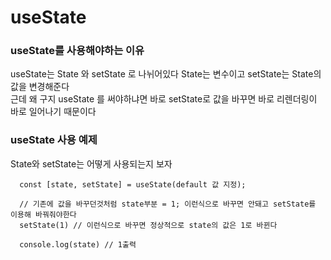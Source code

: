 <h1>useState</h1>

<h3>useState를 사용해야하는 이유</h3>
useState는 State 와 setState 로 나뉘어있다 State는 변수이고 setState는 State의 값을 변경해준다<br/>
근데 왜 구지 useState 를 써야하냐면 바로 setState로 값을 바꾸면 바로 리렌더링이 바로 일어나기 때문이다

<h3>useState 사용 예제</h3>

State와 setState는 어떻게 사용되는지 보자
```
  const [state, setState] = useState(default 값 지정);

  // 기존에 값을 바꾸던것처럼 state부분 = 1; 이런식으로 바꾸면 안돼고 setState를 이용해 바꿔줘야한다
  setState(1) // 이런식으로 바꾸면 정상적으로 state의 값은 1로 바뀐다
  
  console.log(state) // 1출력
```
